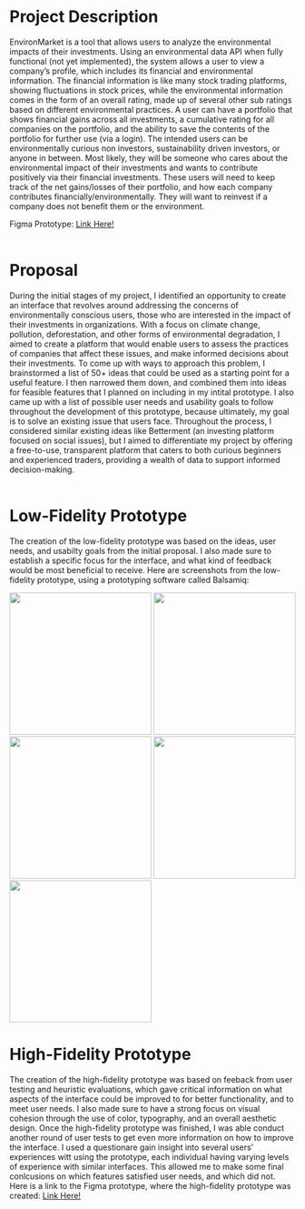 # Project Description
EnvironMarket is a tool that allows users to analyze the environmental impacts of their investments. Using an environmental data API when fully functional (not yet implemented), the system allows a user to view a company’s profile, which includes its financial and environmental information. The financial information is like many stock trading platforms, showing fluctuations in  stock prices, while the environmental information comes in the form of an overall rating, made up of several other sub ratings based on different environmental practices. A user can have a portfolio that shows financial gains across all investments, a cumulative rating for all companies on the portfolio, and the ability to save the contents of the portfolio for further use (via a login). The intended users can be environmentally curious non investors, sustainability driven investors, or anyone in between. Most likely, they will be someone who cares about the environmental impact of their investments and wants to contribute positively via their financial investments. These users will need to keep track of the net gains/losses of their portfolio, and how each company contributes financially/environmentally. They will want to reinvest if a company does not benefit them or the environment. <br/>

Figma Prototype: [Link Here!](https://www.figma.com/proto/xtZm8mttoGTsuHZb2dnPkS/HCI-Hi-FI-Prototype?node-id=2-4&starting-point-node-id=2%3A4) <br/><br/>

# Proposal
During the initial stages of my project, I identified an opportunity to create an interface that revolves around addressing the concerns of environmentally conscious users, those who are interested in the impact of their investments in organizations. With a focus on climate change, pollution, deforestation, and other forms of environmental degradation, I aimed to create a platform that would enable users to assess the practices of companies that affect these issues, and make informed decisions about their investments. To come up with ways to approach this problem, I brainstormed a list of 50+ ideas that could be used as a starting point for a useful feature. I then narrowed them down, and combined them into ideas for feasible features that I planned on including in my intital prototype. I also came up with a list of possible user needs and usability goals to follow throughout the development of this prototype, because ultimately, my goal is to solve an existing issue that users face. Throughout the process, I considered similar existing ideas like Betterment (an investing platform focused on social issues), but I aimed to differentiate my project by offering a free-to-use, transparent platform that caters to both curious beginners and experienced traders, providing a wealth of data to support informed decision-making. <br/><br/>

# Low-Fidelity Prototype
The creation of the low-fidelity prototype was based on the ideas, user needs, and usabilty goals from the initial proposal. I also made sure to establish a specific focus for the interface, and what kind of feedback would be most beneficial to receive. Here are screenshots from the low-fidelity prototype, using a prototyping software called Balsamiq: <br/>

<img src="https://github.com/jrwecler/EnvironMarket-HCI-Term-Project/assets/101900329/4cb5a6c5-cb82-4429-99ac-beb57ddd774a" width="250">
<img src="https://github.com/jrwecler/EnvironMarket-HCI-Term-Project/assets/101900329/d38b2744-4102-4cba-9c5b-08602ccd7aaa" width="250">
<img src="https://github.com/jrwecler/EnvironMarket-HCI-Term-Project/assets/101900329/dd1c2797-d301-4d44-b530-b8ea885a3cec" width="250">
<img src="https://github.com/jrwecler/EnvironMarket-HCI-Term-Project/assets/101900329/ae2d96fd-f059-48c2-8b14-292614ee1910" width="250">
<img src="https://github.com/jrwecler/EnvironMarket-HCI-Term-Project/assets/101900329/9e3f2f60-da8c-4ba1-9d04-b4b5c96fe365" width="250"><br/>

# High-Fidelity Prototype
The creation of the high-fidelity prototype was based on feeback from user testing and heuristic evaluations, which gave critical information on what aspects of the interface could be improved to for better functionality, and to meet user needs. I also made sure to have a strong focus on visual cohesion through the use of color, typography, and an overall aesthetic design. Once the high-fidelity prototype was finished, I was able conduct another round of user tests to get even more information on how to improve the interface. I used a questionare gain insight into several users' experiences witt using the prototype, each individual having varying levels of experience with similar interfaces. This allowed me to make some final conlcusions on which features satisfied user needs, and which did not. Here is a link to the Figma prototype, where the high-fidelity prototype was created: [Link Here!](https://www.figma.com/proto/xtZm8mttoGTsuHZb2dnPkS/HCI-Hi-FI-Prototype?node-id=2-4&starting-point-node-id=2%3A4)


